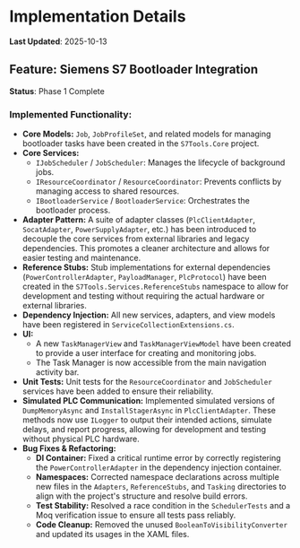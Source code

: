 # Implementation Details

**Last Updated**: 2025-10-13

## Feature: Siemens S7 Bootloader Integration

**Status**: Phase 1 Complete

### Implemented Functionality:
- **Core Models:** `Job`, `JobProfileSet`, and related models for managing bootloader tasks have been created in the `S7Tools.Core` project.
- **Core Services:**
    - `IJobScheduler` / `JobScheduler`: Manages the lifecycle of background jobs.
    - `IResourceCoordinator` / `ResourceCoordinator`: Prevents conflicts by managing access to shared resources.
    - `IBootloaderService` / `BootloaderService`: Orchestrates the bootloader process.
- **Adapter Pattern:** A suite of adapter classes (`PlcClientAdapter`, `SocatAdapter`, `PowerSupplyAdapter`, etc.) has been introduced to decouple the core services from external libraries and legacy dependencies. This promotes a cleaner architecture and allows for easier testing and maintenance.
- **Reference Stubs:** Stub implementations for external dependencies (`PowerControllerAdapter`, `PayloadManager`, `PlcProtocol`) have been created in the `S7Tools.Services.ReferenceStubs` namespace to allow for development and testing without requiring the actual hardware or external libraries.
- **Dependency Injection:** All new services, adapters, and view models have been registered in `ServiceCollectionExtensions.cs`.
- **UI:**
    - A new `TaskManagerView` and `TaskManagerViewModel` have been created to provide a user interface for creating and monitoring jobs.
    - The Task Manager is now accessible from the main navigation activity bar.
- **Unit Tests:** Unit tests for the `ResourceCoordinator` and `JobScheduler` services have been added to ensure their reliability.
- **Simulated PLC Communication:** Implemented simulated versions of `DumpMemoryAsync` and `InstallStagerAsync` in `PlcClientAdapter`. These methods now use `ILogger` to output their intended actions, simulate delays, and report progress, allowing for development and testing without physical PLC hardware.
- **Bug Fixes & Refactoring:**
    - **DI Container:** Fixed a critical runtime error by correctly registering the `PowerControllerAdapter` in the dependency injection container.
    - **Namespaces:** Corrected namespace declarations across multiple new files in the `Adapters`, `ReferenceStubs`, and `Tasking` directories to align with the project's structure and resolve build errors.
    - **Test Stability:** Resolved a race condition in the `SchedulerTests` and a Moq verification issue to ensure all tests pass reliably.
    - **Code Cleanup:** Removed the unused `BooleanToVisibilityConverter` and updated its usages in the XAML files.